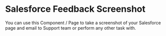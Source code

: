 # Salesforce Feedback Screenshot

You can use this Component / Page to take a screenshot of your Salesforce page and email to Support team or perform any other task with. 
